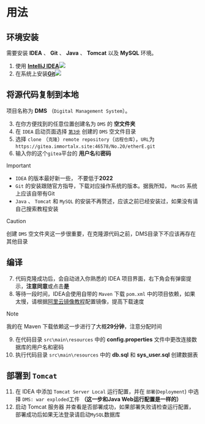# 用法

## 环境安装
需要安装 **IDEA** 、 **Git** 、 **Java** 、 **Tomcat** 以及 **MySQL** 环境。
1. 使用 [**IntelliJ IDEA**](https://www.jetbrains.com/idea/download/)![](https://camo.githubusercontent.com/5b6ba2a51ac1abd8d47caa3acd8c3049558c480ed87a61619330861d0cb1ef78/68747470733a2f2f696d672e736869656c64732e696f2f62616467652f496e74656c6c694a253230494445412d3030303030302e7376673f7374796c653d666f722d7468652d6261646765266c6f676f3d696e74656c6c696a69646561266c6f676f436f6c6f723d666666666666)  
2. 在系统上安装[**Git**](https://git-scm.com/downloads/)![](https://img.shields.io/badge/GIT-E44C30?style=for-the-badge&logo=git&logoColor=white)


## 将源代码复制到本地
项目名称为 **DMS** （`Digital Management System`）。<br/>

3. 在你方便找到的任意位置创建名为 `DMS` 的 **空文件夹**
4. 在 `IDEA` 启动页面选择 [`第3步`](#No-3) 创建的 `DMS` 空文件目录
5. 选择 `clone` （`克隆`）`remote repository`（`远程仓库`），`URL`为 `https://gitea.immortalx.site:46578/No.20/etherE.git`
6. 输入你的这个`gitea`平台的 **用户名**和**密码**

> [!IMPORTANT]
> - `IDEA` 的版本最好新一些， 不要低于**2022**
> - `Git` 的安装跟随官方指导，下载对应操作系统的版本。据我所知， `MacOS` 系统上应该自带有Git
> - `Java` 、 `Tomcat` 和 `MySQL` 的安装不再赘述，应该之前已经安装过，如果没有请自己搜索教程安装

> [!CAUTION]
> 创建 `DMS` 空文件夹这一步很重要，在克隆源代码之前，DMS目录下不应该再存在其他目录


## 编译
7. 代码克隆成功后，会自动进入你熟悉的 IDEA 项目界面，右下角会有弹窗提示，**注意同意**或点击**是**
8. 等待一段时间，IDEA会使用自带的 `Maven` 下载 `pom.xml` 中的项目依赖，如果太慢，请根据[阿里云镜像教程](https://blog.csdn.net/yufeiluo/article/details/129358411)配置镜像，提高下载速度

> [!NOTE]
> 我的在 Maven 下载依赖这一步进行了大概**29分钟**，注意分配时间

9. 在代码目录 `src\main\resources` 中的 **config.properties** 文件中更改连接数据库的用户名和密码
10. 执行代码目录 `src\main\resources` 中的  **db.sql** 和 **sys_user.sql** 创建数据表


## 部署到 `Tomcat`
11. 在 IDEA 中添加 `Tomcat Server Local` 运行配置，并在 `部署`(`Deployment`) 中选择 `DMS: war exploded`工件 **（这一步和Java Web运行配置是一样的）**
12. 启动 Tomcat 服务器 并查看是否部署成功，如果部署失败请检查运行配置，部署成功后如果无法登录请启动`MySQL`数据库


